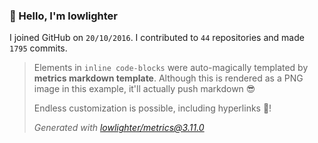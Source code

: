 ### 👋 Hello, I'm lowlighter

I joined GitHub on `20/10/2016`.
I contributed to `44` repositories and made `1795` commits.

> Elements in `inline code-blocks` were auto-magically templated by **metrics markdown template**.
> Although this is rendered as a PNG image in this example, it'll actually push markdown 😎
>
> Endless customization is possible, including hyperlinks 🎉!
>
> *Generated with [lowlighter/metrics@3.11.0](https://github.com/lowlighter/metrics)*
